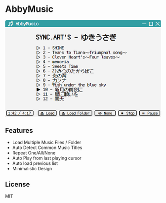 # AbbyMusic

![AbbyMusic](screenshots/1.png)

## Features
- Load Multiple Music Files / Folder
- Auto Detect Common Music Titles
- Repeat One/All/None
- Auto Play from last playing cursor
- Auto load previous list
- Minimalistic Design

## License
MIT